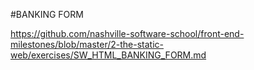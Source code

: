 #BANKING FORM

https://github.com/nashville-software-school/front-end-milestones/blob/master/2-the-static-web/exercises/SW_HTML_BANKING_FORM.md